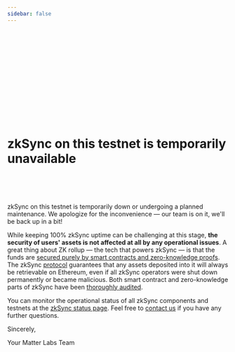 ```yaml
---
sidebar: false
---
```


<br>
<br>
<br>
<br>
<br>
<br>
<br>
<br>
<br>
<br>
<br>
<br>

# zkSync on this testnet is temporarily unavailable

<br>
<br>
<br>

zkSync on this testnet is temporarily down or undergoing a planned maintenance. We apologize for the inconvenience — our
team is on it, we'll be back up in a bit!

While keeping 100% zkSync uptime can be challenging at this stage, **the security of users' assets is not affected at
all by any operational issues**. A great thing about ZK rollup — the tech that powers zkSync — is that the funds are
[secured purely by smart contracts and zero-knowledge proofs](https://zksync.io/userdocs/security.html). The zkSync
[protocol](https://github.com/matter-labs/zksync/blob/master/docs/protocol.md) guarantees that any assets deposited into
it will always be retrievable on Ethereum, even if all zkSync operators were shut down permanently or became malicious.
Both smart contract and zero-knowledge parts of zkSync have been [thoroughly audited](/updates/security-audits.md).

You can monitor the operational status of all zkSync components and testnets at the
[zkSync status page](https://uptime.com/s/zksync). Feel free to [contact us](https://zksync.io/contact.html) if you have
any further questions.

Sincerely,

Your Matter Labs Team
